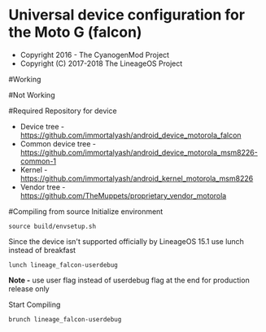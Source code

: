 Universal device configuration for the Moto G (falcon)
===============================

* Copyright 2016 - The CyanogenMod Project
* Copyright (C) 2017-2018 The LineageOS Project

#Working

#Not Working

#Required Repository for device
* Device tree - https://github.com/immortalyash/android_device_motorola_falcon
* Common device tree - https://github.com/immortalyash/android_device_motorola_msm8226-common-1
* Kernel - https://github.com/immortalyash/android_kernel_motorola_msm8226
* Vendor tree - https://github.com/TheMuppets/proprietary_vendor_motorola

#Compiling from source
Initialize environment
```
source build/envsetup.sh
```

Since the device isn't supported officially by LineageOS 15.1 use lunch instead of breakfast
```
lunch lineage_falcon-userdebug
```
**Note -** use user flag instead of userdebug flag at the end for production release only

Start Compiling
```
brunch lineage_falcon-userdebug
```

